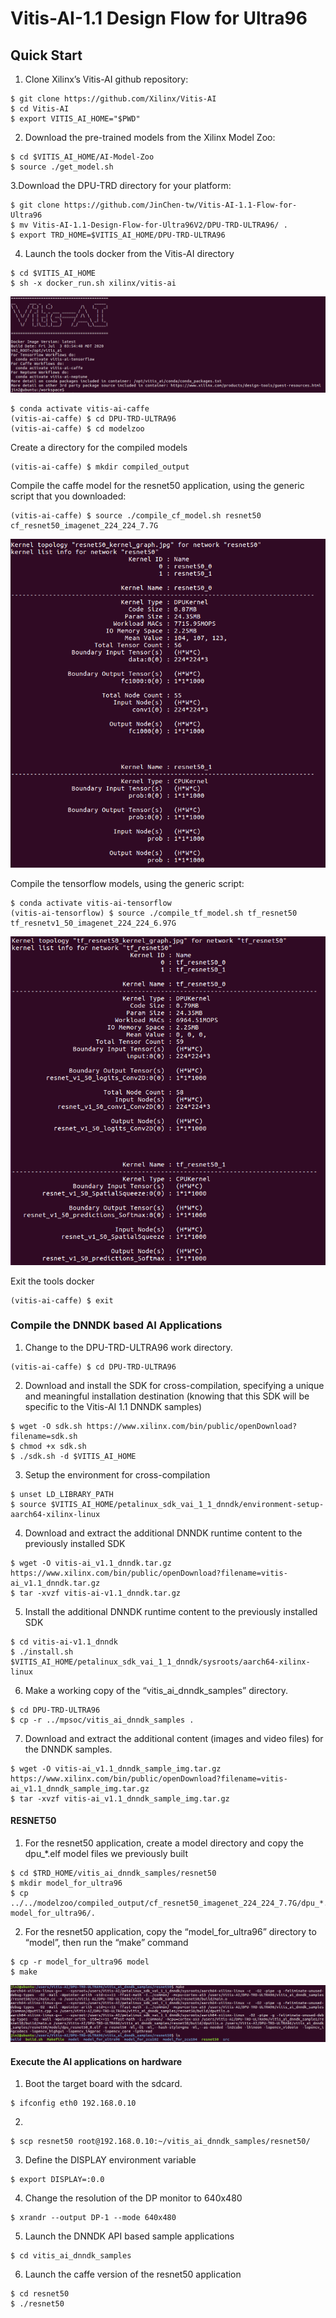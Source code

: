 # Vitis-AI-1.1 Design Flow for Ultra96
## Quick Start

1. Clone Xilinx’s Vitis-AI github repository: 
 

```
$ git clone https://github.com/Xilinx/Vitis-AI
$ cd Vitis-AI
$ export VITIS_AI_HOME="$PWD"

```
 
2. Download the pre-trained models from the Xilinx Model Zoo:
 
```
$ cd $VITIS_AI_HOME/AI-Model-Zoo
$ source ./get_model.sh 
```
 
3.Download the DPU-TRD directory for your platform:
 
```
$ git clone https://github.com/JinChen-tw/Vitis-AI-1.1-Flow-for-Ultra96
$ mv Vitis-AI-1.1-Design-Flow-for-Ultra96V2/DPU-TRD-ULTRA96/ .
$ export TRD_HOME=$VITIS_AI_HOME/DPU-TRD-ULTRA96
```

4. Launch the tools docker from the Vitis-AI directory 
```
$ cd $VITIS_AI_HOME
$ sh -x docker_run.sh xilinx/vitis-ai 
```
![](./images/image001.PNG)
```
$ conda activate vitis-ai-caffe
(vitis-ai-caffe) $ cd DPU-TRD-ULTRA96
(vitis-ai-caffe) $ cd modelzoo

```  
Create a directory for the compiled models
```
(vitis-ai-caffe) $ mkdir compiled_output
```
 
Compile the caffe model for the resnet50 application, using the generic script that you downloaded:
```
(vitis-ai-caffe) $ source ./compile_cf_model.sh resnet50 cf_resnet50_imagenet_224_224_7.7G
```
![](./images/image002.PNG)




Compile the tensorflow models, using the generic script:
 
```
$ conda activate vitis-ai-tensorflow
(vitis-ai-tensorflow) $ source ./compile_tf_model.sh tf_resnet50 tf_resnetv1_50_imagenet_224_224_6.97G
```
![](./images/image003.PNG)


Exit the tools docker
```
(vitis-ai-caffe) $ exit
```

### Compile the DNNDK based AI Applications

1. Change to the DPU-TRD-ULTRA96 work directory.
```
(vitis-ai-caffe) $ cd DPU-TRD-ULTRA96 
```


2. Download and install the SDK for cross-compilation, specifying a unique and meaningful installation destination (knowing that this SDK will be specific to the Vitis-AI 1.1 DNNDK samples)

```
$ wget -O sdk.sh https://www.xilinx.com/bin/public/openDownload?filename=sdk.sh
$ chmod +x sdk.sh
$ ./sdk.sh -d $VITIS_AI_HOME
```
3. Setup the environment for cross-compilation

```
$ unset LD_LIBRARY_PATH
$ source $VITIS_AI_HOME/petalinux_sdk_vai_1_1_dnndk/environment-setup-aarch64-xilinx-linux
```
4. Download and extract the additional DNNDK runtime content to the previously installed SDK
```
$ wget -O vitis-ai_v1.1_dnndk.tar.gz  https://www.xilinx.com/bin/public/openDownload?filename=vitis-ai_v1.1_dnndk.tar.gz
$ tar -xvzf vitis-ai-v1.1_dnndk.tar.gz
```
5. Install the additional DNNDK runtime content to the previously installed SDK

```
$ cd vitis-ai-v1.1_dnndk
$ ./install.sh $VITIS_AI_HOME/petalinux_sdk_vai_1_1_dnndk/sysroots/aarch64-xilinx-linux
```

6. Make a working copy of the “vitis_ai_dnndk_samples” directory.
```
$ cd DPU-TRD-ULTRA96 
$ cp -r ../mpsoc/vitis_ai_dnndk_samples .
```
7. Download and extract the additional content (images and video files) for the DNNDK samples.
```
$ wget -O vitis-ai_v1.1_dnndk_sample_img.tar.gz https://www.xilinx.com/bin/public/openDownload?filename=vitis-ai_v1.1_dnndk_sample_img.tar.gz
$ tar -xvzf vitis-ai_v1.1_dnndk_sample_img.tar.gz
```

#### RESNET50

1. For the resnet50 application, create a model directory and copy the dpu_*.elf model files we previously built
```
$ cd $TRD_HOME/vitis_ai_dnndk_samples/resnet50
$ mkdir model_for_ultra96
$ cp ../../modelzoo/compiled_output/cf_resnet50_imagenet_224_224_7.7G/dpu_*.elf model_for_ultra96/.
```
2. For the resnet50 application, copy the “model_for_ultra96” directory to “model”, then run the “make” command
```
$ cp -r model_for_ultra96 model
$ make
```
![](./images/image004.PNG)

#### Execute the AI applications on hardware
1. Boot the target board with the sdcard.
```
$ ifconfig eth0 192.168.0.10
```

2. 
```
$ scp resnet50 root@192.168.0.10:~/vitis_ai_dnndk_samples/resnet50/
```

3. Define the DISPLAY environment variable
```
$ export DISPLAY=:0.0
```
4. Change the resolution of the DP monitor to 640x480
```
$ xrandr --output DP-1 --mode 640x480
```
5. Launch the DNNDK API based sample applications
```
$ cd vitis_ai_dnndk_samples
```
6. Launch the caffe version of the resnet50 application
```
$ cd resnet50
$ ./resnet50
```

 
 


